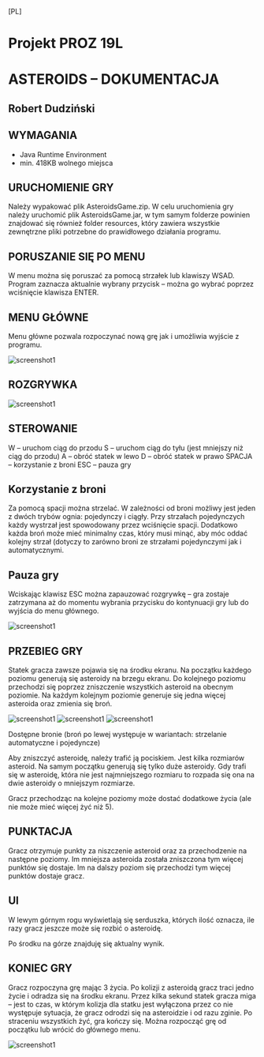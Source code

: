 [PL]
# Projekt PROZ 19L
# ASTEROIDS – DOKUMENTACJA
## Robert Dudziński

## WYMAGANIA

- Java Runtime Environment
- min. 418KB wolnego miejsca

## URUCHOMIENIE GRY

Należy wypakować plik AsteroidsGame.zip. W celu uruchomienia gry należy uruchomić plik AsteroidsGame.jar, w tym samym folderze powinien znajdować się również folder resources, który zawiera wszystkie zewnętrzne pliki potrzebne do prawidłowego działania programu.

## PORUSZANIE SIĘ PO MENU

W menu można się poruszać za pomocą strzałek lub klawiszy WSAD. Program zaznacza aktualnie wybrany przycisk – można go wybrać poprzez wciśnięcie klawisza ENTER.

## MENU GŁÓWNE

Menu główne pozwala rozpoczynać nową grę jak i umożliwia wyjście z programu. 

![screenshot1](readme_pictures/pic_mainmenu.png)

## ROZGRYWKA

![screenshot1](readme_pictures/pic_gameplay.png)

## STEROWANIE

W – uruchom ciąg do przodu
S – uruchom ciąg do tyłu (jest mniejszy niż ciąg do przodu)
A – obróć statek w lewo
D – obróć statek w prawo
SPACJA – korzystanie z broni
ESC – pauza gry

## Korzystanie z broni

Za pomocą spacji można strzelać. W zależności od broni możliwy jest jeden z dwóch trybów ognia: pojedynczy i ciągły. Przy strzałach pojedynczych każdy wystrzał jest spowodowany przez wciśnięcie spacji. Dodatkowo każda broń może mieć minimalny czas, który musi minąć, aby móc oddać kolejny strzał (dotyczy to zarówno broni ze strzałami pojedynczymi jak i automatycznymi. 

## Pauza gry

Wciskając klawisz ESC można zapauzować rozgrywkę – gra zostaje zatrzymana aż do momentu wybrania przycisku do kontynuacji gry lub do wyjścia do menu głównego.

![screenshot1](readme_pictures/pic_pause.png)

## PRZEBIEG GRY

Statek gracza zawsze pojawia się na środku ekranu. Na początku każdego poziomu generują się asteroidy na brzegu ekranu. Do kolejnego poziomu przechodzi się poprzez zniszczenie wszystkich asteroid na obecnym poziomie. Na każdym kolejnym poziomie generuje się jedna więcej asteroida oraz zmienia się broń.

![screenshot1](readme_pictures/pic_gun1.png)
![screenshot1](readme_pictures/pic_gun2.png)
![screenshot1](readme_pictures/pic_gun3.png)

Dostępne bronie (broń po lewej występuje w wariantach: strzelanie automatyczne i pojedyncze)

Aby zniszczyć asteroidę, należy trafić ją pociskiem. Jest kilka rozmiarów asteroid. Na samym początku generują się tylko duże asteroidy. Gdy trafi się w asteroidę, która nie jest najmniejszego rozmiaru to rozpada się ona na dwie asteroidy o mniejszym rozmiarze.

Gracz przechodząc na kolejne poziomy może dostać dodatkowe życia (ale nie może mieć więcej żyć niż 5).

## PUNKTACJA

Gracz otrzymuje punkty za niszczenie asteroid oraz za przechodzenie na następne poziomy. Im mniejsza asteroida została zniszczona tym więcej punktów się dostaje. Im na dalszy poziom się przechodzi tym więcej punktów dostaje gracz.

## UI

W lewym górnym rogu wyświetlają się serduszka, których ilość oznacza, ile razy gracz jeszcze może się rozbić o asteroidę.

Po środku na górze znajduję się aktualny wynik.

## KONIEC GRY

Gracz rozpoczyna grę mając 3 życia. Po kolizji z asteroidą gracz traci jedno życie i odradza się na środku ekranu. Przez kilka sekund statek gracza miga – jest to czas, w którym kolizja dla statku jest wyłączona przez co nie występuje sytuacja, że gracz odrodzi się na asteroidzie i od razu zginie. Po straceniu wszystkich żyć, gra kończy się. Można rozpocząć grę od początku lub wrócić do głównego menu.

![screenshot1](readme_pictures/pic_gameover.png)
